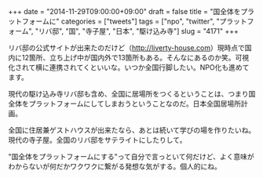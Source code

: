 +++
date = "2014-11-29T09:00:00+09:00"
draft = false
title = "国全体をプラットフォームに"
categories = ["tweets"]
tags = ["npo", "twitter", "プラットフォーム", "リバ邸", "国", "寺子屋", "日本", "駆け込み寺"]
slug = "4171"
+++

リバ邸の公式サイトが出来たのだけど（<a href="http://liverty-house.com">http://liverty-house.com</a>）現時点で国内に12箇所、立ち上げ中が国内外で13箇所もある。そんなにあるのか笑。可視化されて横に連携されてくといいな。いつか全国行脚したい。NPO化も進めてます。

現代の駆け込み寺リバ邸も含め、全国に居場所をつくるということは、つまり国全体をプラットフォームにしてしまおうということなのだ。日本全国居場所計画。

全国に住居兼ゲストハウスが出来たなら、あとは続いて学びの場を作りたいね。現代の寺子屋。全国のリバ邸をサテライトにしたりして。

"国全体をプラットフォームにする"って自分で言っといて何だけど、よく意味がわからないが何だかワクワクに繋がる発想な気がする。個人的にね。
